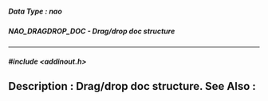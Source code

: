 ##### Data Type : nao
##### NAO_DRAGDROP_DOC - Drag/drop doc structure
---
##### #include <addinout.h>
**Description :**
Drag/drop doc structure.
**See Also :**
[](D:/md_files/.md)
---
